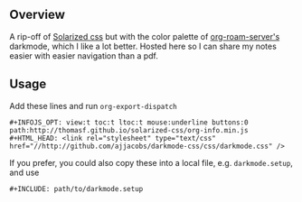 ## Overview

A rip-off of [Solarized css](https://thomasf.github.io/solarized-css/) but with the color palette of [org-roam-server's](https://github.com/org-roam/org-roam-server) darkmode, which 
I like a lot better. Hosted here so I can share my notes easier with easier navigation than a pdf.

## Usage

Add these lines and run `org-export-dispatch`

```
#+INFOJS_OPT: view:t toc:t ltoc:t mouse:underline buttons:0 path:http://thomasf.github.io/solarized-css/org-info.min.js
#+HTML_HEAD: <link rel="stylesheet" type="text/css" href="//http://github.com/ajjacobs/darkmode-css/css/darkmode.css" />
```

If you prefer, you could also copy these into a local file, e.g. `darkmode.setup`, and use 

```
#+INCLUDE: path/to/darkmode.setup
```
